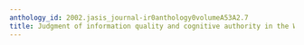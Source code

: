 ```yaml
---
anthology_id: 2002.jasis_journal-ir0anthology0volumeA53A2.7
title: Judgment of information quality and cognitive authority in the Web
---
```

